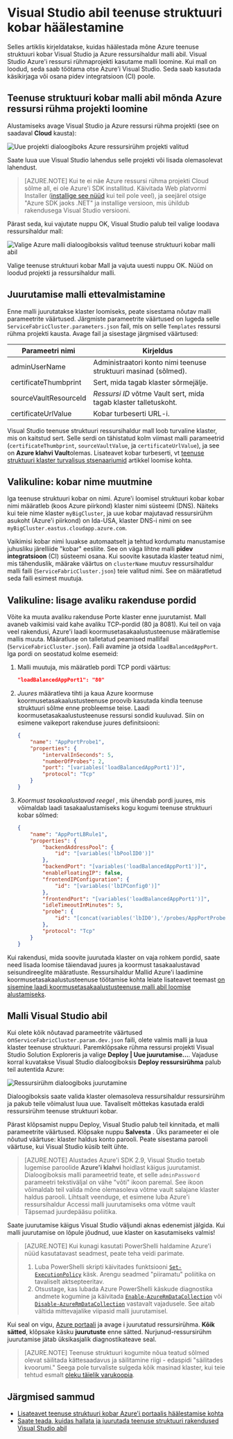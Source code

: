 <properties
   pageTitle="Teenuse struktuuri kobar, kasutades Visual Studio häälestamine | Microsoft Azure'i"
   description="Kirjeldab, kuidas häälestada teenuse struktuuri kobar Azure'i ressursirühm projektis Visual Studio abil loodud Azure'i ressursihaldur malli abil"
   services="service-fabric"
   documentationCenter=".net"
   authors="karolz-ms"
   manager="adegeo"
   editor=""/>

<tags
   ms.service="service-fabric"
   ms.devlang="dotNet"
   ms.topic="article"
   ms.tgt_pltfrm="NA"
   ms.workload="NA"
   ms.date="10/06/2016"
   ms.author="karolz@microsoft.com"/>

# <a name="set-up-a-service-fabric-cluster-by-using-visual-studio"></a>Visual Studio abil teenuse struktuuri kobar häälestamine
Selles artiklis kirjeldatakse, kuidas häälestada mõne Azure teenuse struktuuri kobar Visual Studio ja Azure ressursihaldur malli abil. Visual Studio Azure'i ressursi rühmaprojekti kasutame malli loomine. Kui mall on loodud, seda saab töötama otse Azure'i Visual Studio. Seda saab kasutada käsikirjaga või osana pidev integratsioon (CI) poole.

## <a name="create-a-service-fabric-cluster-template-by-using-an-azure-resource-group-project"></a>Teenuse struktuuri kobar malli abil mõnda Azure ressursi rühma projekti loomine
Alustamiseks avage Visual Studio ja Azure ressursi rühma projekti (see on saadaval **Cloud** kausta):

![Uue projekti dialoogiboks Azure ressursirühm projekti valitud][1]

Saate luua uue Visual Studio lahendus selle projekti või lisada olemasolevat lahendust.

>[AZURE.NOTE] Kui te ei näe Azure ressursi rühma projekti Cloud sõlme all, ei ole Azure'i SDK installitud. Käivitada Web platvormi Installer ([installige see nüüd](http://www.microsoft.com/web/downloads/platform.aspx) kui teil pole veel), ja seejärel otsige "Azure SDK jaoks .NET" ja installige versioon, mis ühildub rakendusega Visual Studio versiooni.

Pärast seda, kui vajutate nuppu OK, Visual Studio palub teil valige loodava ressursihaldur mall:

![Valige Azure malli dialoogiboksis valitud teenuse struktuuri kobar malli abil][2]

Valige teenuse struktuuri kobar Mall ja vajuta uuesti nuppu OK. Nüüd on loodud projekti ja ressursihaldur malli.

## <a name="prepare-the-template-for-deployment"></a>Juurutamise malli ettevalmistamine
Enne malli juurutatakse klaster loomiseks, peate sisestama nõutav malli parameetrite väärtused. Järgmiste parameetrite väärtused on lugeda selle `ServiceFabricCluster.parameters.json` fail, mis on selle `Templates` ressursi rühma projekti kausta. Avage fail ja sisestage järgmised väärtused:

|Parameetri nimi           |Kirjeldus|
|-----------------------  |--------------------------|
|adminUserName            |Administraatori konto nimi teenuse struktuuri masinad (sõlmed).|
|certificateThumbprint    |Sert, mida tagab klaster sõrmejälje.|
|sourceVaultResourceId    |*Ressursi ID* võtme Vault sert, mida tagab klaster talletuskoht.|
|certificateUrlValue      |Kobar turbeserti URL-i.|

Visual Studio teenuse struktuuri ressursihaldur mall loob turvaline klaster, mis on kaitstud sert. Selle serdi on tähistatud kolm viimast malli parameetrid (`certificateThumbprint`, `sourceVaultValue`, ja `certificateUrlValue`), ja see on **Azure klahvi Vault**olemas. Lisateavet kobar turbeserti, vt [teenuse struktuuri klaster turvalisus stsenaariumid](service-fabric-cluster-security.md#x509-certificates-and-service-fabric) artikkel loomise kohta.

## <a name="optional-change-the-cluster-name"></a>Valikuline: kobar nime muutmine
Iga teenuse struktuuri kobar on nimi. Azure'i loomisel struktuuri kobar kobar nimi määratleb (koos Azure piirkond) klaster nimi süsteemi (DNS). Näiteks kui teie nime klaster `myBigCluster`, ja uue kobar majutavad ressursirühm asukoht (Azure'i piirkond) on Ida-USA, klaster DNS-i nimi on see `myBigCluster.eastus.cloudapp.azure.com`.

Vaikimisi kobar nimi luuakse automaatselt ja tehtud kordumatu manustamise juhusliku järelliide "kobar" eesliite. See on väga lihtne malli **pidev integratsioon** (CI) süsteemi osana. Kui soovite kasutada klaster teatud nimi, mis tähenduslik, määrake väärtus on `clusterName` muutuv ressursihaldur malli faili (`ServiceFabricCluster.json`) teie valitud nimi. See on määratletud seda faili esimest muutuja.

## <a name="optional-add-public-application-ports"></a>Valikuline: lisage avaliku rakenduse pordid
Võite ka muuta avaliku rakenduse Porte klaster enne juurutamist. Mall avaneb vaikimisi vaid kahe avaliku TCP-pordid (80 ja 8081). Kui teil on vaja veel rakendusi, Azure'i laadi koormusetasakaalustusteenuse määratlemise mallis muuta. Määratluse on talletatud peamised mallifail (`ServiceFabricCluster.json`). Faili avamine ja otsida `loadBalancedAppPort`. Iga pordi on seostatud kolme esemeid:

1. Malli muutuja, mis määratleb pordi TCP pordi väärtus:

    ```json
    "loadBalancedAppPort1": "80"
    ```

2. *Juures* määratleva tihti ja kaua Azure koormuse koormusetasakaalustusteenuse proovib kasutada kindla teenuse struktuuri sõlme enne probleemse teise. Laadi koormusetasakaalustusteenuse ressursi sondid kuuluvad. Siin on esimene vaikeport rakenduse juures definitsiooni:

    ```json
    {
        "name": "AppPortProbe1",
        "properties": {
            "intervalInSeconds": 5,
            "numberOfProbes": 2,
            "port": "[variables('loadBalancedAppPort1')]",
            "protocol": "Tcp"
        }
    }
    ```

3. *Koormust tasakaalustavad reegel* , mis ühendab pordi juures, mis võimaldab laadi tasakaalustamiseks kogu kogumi teenuse struktuuri kobar sõlmed:

    ```json
    {
        "name": "AppPortLBRule1",
        "properties": {
            "backendAddressPool": {
                "id": "[variables('lbPoolID0')]"
            },
            "backendPort": "[variables('loadBalancedAppPort1')]",
            "enableFloatingIP": false,
            "frontendIPConfiguration": {
                "id": "[variables('lbIPConfig0')]"
            },
            "frontendPort": "[variables('loadBalancedAppPort1')]",
            "idleTimeoutInMinutes": 5,
            "probe": {
                "id": "[concat(variables('lbID0'),'/probes/AppPortProbe1')]"
            },
            "protocol": "Tcp"
        }
    }
    ```
Kui rakendusi, mida soovite juurutada klaster on vaja rohkem pordid, saate need lisada loomise täiendavad juures ja koormust tasakaalustavad seisundireeglite määratluste. Ressursihaldur Mallid Azure'i laadimine koormusetasakaalustusteenuse töötamise kohta leiate lisateavet teemast [on sisemine laadi koormusetasakaalustusteenuse malli abil loomise alustamiseks](../load-balancer/load-balancer-get-started-ilb-arm-template.md).

## <a name="deploy-the-template-by-using-visual-studio"></a>Malli Visual Studio abil
Kui olete kõik nõutavad parameetrite väärtused on`ServiceFabricCluster.param.dev.json` faili, olete valmis malli ja luua klaster teenuse struktuuri. Paremklõpsake rühma ressursi projekti Visual Studio Solution Exploreris ja valige **Deploy | Uue juurutamise...**. Vajaduse korral kuvatakse Visual Studio dialoogiboksis **Deploy ressursirühma** palub teil autentida Azure:

![Ressursirühm dialoogiboks juurutamine][3]

Dialoogiboksis saate valida klaster olemasoleva ressursihaldur ressursirühm ja pakub teile võimalust luua uue. Tavaliselt mõttekas kasutada eraldi ressursirühm teenuse struktuuri kobar.

Pärast klõpsamist nuppu Deploy, Visual Studio palub teil kinnitada, et malli parameetrite väärtused. Klõpsake nuppu **Salvesta** . Üks parameeter ei ole nõutud väärtuse: klaster haldus konto parooli. Peate sisestama parooli väärtuse, kui Visual Studio küsib teilt ühte.

>[AZURE.NOTE] Alustades Azure'i SDK 2.9, Visual Studio toetab lugemise paroolide **Azure'i klahvi** hoidlast käigus juurutamist. Dialoogiboksis malli parameetrid teate, et selle `adminPassword` parameetri tekstiväljal on vähe "võti" ikoon paremal. See ikoon võimaldab teil valida mõne olemasoleva võtme vault salajane klaster haldus parooli. Lihtsalt veenduge, et esimene luba Azure'i ressursihaldur Accessi malli juurutamiseks oma võtme vault Täpsemad juurdepääsu poliitika. 

Saate juurutamise käigus Visual Studio väljundi aknas edenemist jälgida. Kui malli juurutamise on lõpule jõudnud, uue klaster on kasutamiseks valmis!

>[AZURE.NOTE] Kui kunagi kasutati PowerShelli haldamine Azure'i nüüd kasutatavast seadmest, peate teha veidi parimate.
>1. Luba PowerShelli skripti käivitades funktsiooni [`Set-ExecutionPolicy`](https://technet.microsoft.com/library/hh849812.aspx) käsk. Arengu seadmed "piiramatu" poliitika on tavaliselt aktsepteeritav.
>2. Otsustage, kas lubada Azure PowerShelli käskude diagnostika andmete kogumine ja käivitada [`Enable-AzureRmDataCollection`](https://msdn.microsoft.com/library/mt619303.aspx) või [`Disable-AzureRmDataCollection`](https://msdn.microsoft.com/library/mt619236.aspx) vastavalt vajadusele. See aitab vältida mittevajalike viipasid malli juurutamisel.

Kui seal on vigu, [Azure portaali](https://portal.azure.com/) ja avage i juurutatud ressursirühma. **Kõik sätted**, klõpsake käsku **juurutuste** enne sätted. Nurjunud-ressursirühm juurutamise jätab üksikasjalik diagnostikateave seal.

>[AZURE.NOTE] Teenuse struktuuri kogumite nõua teatud sõlmed olevat säilitada kättesaadavus ja säilitamine riigi - edaspidi "säilitades kvoorumi." Seega pole turvaliste sulgeda kõik masinad klaster, kui teie tehtud esmalt [oleku täielik varukoopia](service-fabric-reliable-services-backup-restore.md).

## <a name="next-steps"></a>Järgmised sammud
- [Lisateavet teenuse struktuuri kobar Azure'i portaalis häälestamise kohta](service-fabric-cluster-creation-via-portal.md)
- [Saate teada, kuidas hallata ja juurutada teenuse struktuuri rakendused Visual Studio abil](service-fabric-manage-application-in-visual-studio.md)

<!--Image references-->
[1]: ./media/service-fabric-cluster-creation-via-visual-studio/azure-resource-group-project-creation.png
[2]: ./media/service-fabric-cluster-creation-via-visual-studio/selecting-azure-template.png
[3]: ./media/service-fabric-cluster-creation-via-visual-studio/deploy-to-azure.png
